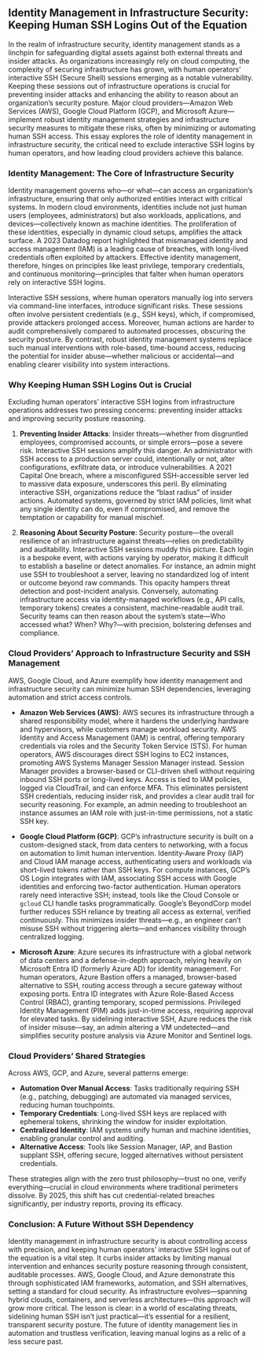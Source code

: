 ## Identity Management in Infrastructure Security: Keeping Human SSH Logins Out of the Equation

In the realm of infrastructure security, identity management stands as a linchpin for safeguarding digital assets against both external threats and insider attacks. As organizations increasingly rely on cloud computing, the complexity of securing infrastructure has grown, with human operators’ interactive SSH (Secure Shell) sessions emerging as a notable vulnerability. Keeping these sessions out of infrastructure operations is crucial for preventing insider attacks and enhancing the ability to reason about an organization’s security posture. Major cloud providers—Amazon Web Services (AWS), Google Cloud Platform (GCP), and Microsoft Azure—implement robust identity management strategies and infrastructure security measures to mitigate these risks, often by minimizing or automating human SSH access. This essay explores the role of identity management in infrastructure security, the critical need to exclude interactive SSH logins by human operators, and how leading cloud providers achieve this balance.

### Identity Management: The Core of Infrastructure Security

Identity management governs who—or what—can access an organization’s infrastructure, ensuring that only authorized entities interact with critical systems. In modern cloud environments, identities include not just human users (employees, administrators) but also workloads, applications, and devices—collectively known as machine identities. The proliferation of these identities, especially in dynamic cloud setups, amplifies the attack surface. A 2023 Datadog report highlighted that mismanaged identity and access management (IAM) is a leading cause of breaches, with long-lived credentials often exploited by attackers. Effective identity management, therefore, hinges on principles like least privilege, temporary credentials, and continuous monitoring—principles that falter when human operators rely on interactive SSH logins.

Interactive SSH sessions, where human operators manually log into servers via command-line interfaces, introduce significant risks. These sessions often involve persistent credentials (e.g., SSH keys), which, if compromised, provide attackers prolonged access. Moreover, human actions are harder to audit comprehensively compared to automated processes, obscuring the security posture. By contrast, robust identity management systems replace such manual interventions with role-based, time-bound access, reducing the potential for insider abuse—whether malicious or accidental—and enabling clearer visibility into system interactions.

### Why Keeping Human SSH Logins Out is Crucial

Excluding human operators’ interactive SSH logins from infrastructure operations addresses two pressing concerns: preventing insider attacks and improving security posture reasoning.

1. **Preventing Insider Attacks**: Insider threats—whether from disgruntled employees, compromised accounts, or simple errors—pose a severe risk. Interactive SSH sessions amplify this danger. An administrator with SSH access to a production server could, intentionally or not, alter configurations, exfiltrate data, or introduce vulnerabilities. A 2021 Capital One breach, where a misconfigured SSH-accessible server led to massive data exposure, underscores this peril. By eliminating interactive SSH, organizations reduce the “blast radius” of insider actions. Automated systems, governed by strict IAM policies, limit what any single identity can do, even if compromised, and remove the temptation or capability for manual mischief.

2. **Reasoning About Security Posture**: Security posture—the overall resilience of an infrastructure against threats—relies on predictability and auditability. Interactive SSH sessions muddy this picture. Each login is a bespoke event, with actions varying by operator, making it difficult to establish a baseline or detect anomalies. For instance, an admin might use SSH to troubleshoot a server, leaving no standardized log of intent or outcome beyond raw commands. This opacity hampers threat detection and post-incident analysis. Conversely, automating infrastructure access via identity-managed workflows (e.g., API calls, temporary tokens) creates a consistent, machine-readable audit trail. Security teams can then reason about the system’s state—Who accessed what? When? Why?—with precision, bolstering defenses and compliance.

### Cloud Providers’ Approach to Infrastructure Security and SSH Management

AWS, Google Cloud, and Azure exemplify how identity management and infrastructure security can minimize human SSH dependencies, leveraging automation and strict access controls.

- **Amazon Web Services (AWS)**: AWS secures its infrastructure through a shared responsibility model, where it hardens the underlying hardware and hypervisors, while customers manage workload security. AWS Identity and Access Management (IAM) is central, offering temporary credentials via roles and the Security Token Service (STS). For human operators, AWS discourages direct SSH logins to EC2 instances, promoting AWS Systems Manager Session Manager instead. Session Manager provides a browser-based or CLI-driven shell without requiring inbound SSH ports or long-lived keys. Access is tied to IAM policies, logged via CloudTrail, and can enforce MFA. This eliminates persistent SSH credentials, reducing insider risk, and provides a clear audit trail for security reasoning. For example, an admin needing to troubleshoot an instance assumes an IAM role with just-in-time permissions, not a static SSH key.

- **Google Cloud Platform (GCP)**: GCP’s infrastructure security is built on a custom-designed stack, from data centers to networking, with a focus on automation to limit human intervention. Identity-Aware Proxy (IAP) and Cloud IAM manage access, authenticating users and workloads via short-lived tokens rather than SSH keys. For compute instances, GCP’s OS Login integrates with IAM, associating SSH access with Google identities and enforcing two-factor authentication. Human operators rarely need interactive SSH; instead, tools like the Cloud Console or `gcloud` CLI handle tasks programmatically. Google’s BeyondCorp model further reduces SSH reliance by treating all access as external, verified continuously. This minimizes insider threats—e.g., an engineer can’t misuse SSH without triggering alerts—and enhances visibility through centralized logging.

- **Microsoft Azure**: Azure secures its infrastructure with a global network of data centers and a defense-in-depth approach, relying heavily on Microsoft Entra ID (formerly Azure AD) for identity management. For human operators, Azure Bastion offers a managed, browser-based alternative to SSH, routing access through a secure gateway without exposing ports. Entra ID integrates with Azure Role-Based Access Control (RBAC), granting temporary, scoped permissions. Privileged Identity Management (PIM) adds just-in-time access, requiring approval for elevated tasks. By sidelining interactive SSH, Azure reduces the risk of insider misuse—say, an admin altering a VM undetected—and simplifies security posture analysis via Azure Monitor and Sentinel logs.

### Cloud Providers’ Shared Strategies

Across AWS, GCP, and Azure, several patterns emerge:
- **Automation Over Manual Access**: Tasks traditionally requiring SSH (e.g., patching, debugging) are automated via managed services, reducing human touchpoints.
- **Temporary Credentials**: Long-lived SSH keys are replaced with ephemeral tokens, shrinking the window for insider exploitation.
- **Centralized Identity**: IAM systems unify human and machine identities, enabling granular control and auditing.
- **Alternative Access**: Tools like Session Manager, IAP, and Bastion supplant SSH, offering secure, logged alternatives without persistent credentials.

These strategies align with the zero trust philosophy—trust no one, verify everything—crucial in cloud environments where traditional perimeters dissolve. By 2025, this shift has cut credential-related breaches significantly, per industry reports, proving its efficacy.

### Conclusion: A Future Without SSH Dependency

Identity management in infrastructure security is about controlling access with precision, and keeping human operators’ interactive SSH logins out of the equation is a vital step. It curbs insider attacks by limiting manual intervention and enhances security posture reasoning through consistent, auditable processes. AWS, Google Cloud, and Azure demonstrate this through sophisticated IAM frameworks, automation, and SSH alternatives, setting a standard for cloud security. As infrastructure evolves—spanning hybrid clouds, containers, and serverless architectures—this approach will grow more critical. The lesson is clear: in a world of escalating threats, sidelining human SSH isn’t just practical—it’s essential for a resilient, transparent security posture. The future of identity management lies in automation and trustless verification, leaving manual logins as a relic of a less secure past.